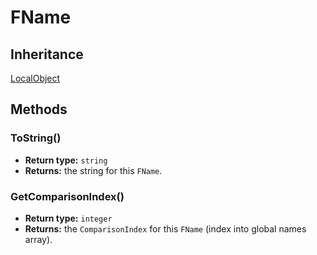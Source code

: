 # FName

## Inheritance
[LocalObject](./localobject.md)

## Methods

### ToString()

- **Return type:** `string`
- **Returns:** the string for this `FName`.

### GetComparisonIndex()

- **Return type:** `integer`
- **Returns:** the `ComparisonIndex` for this `FName` (index into global names array).